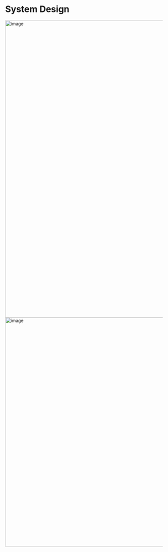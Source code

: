 # System Design
<img width="950" alt="image" src="https://github.com/user-attachments/assets/170560c6-4299-4021-bdc2-b57e0710cfa0">
<img width="734" alt="image" src="https://github.com/user-attachments/assets/8638d84f-6f23-4754-ad25-f6d02dc8bf1a">
